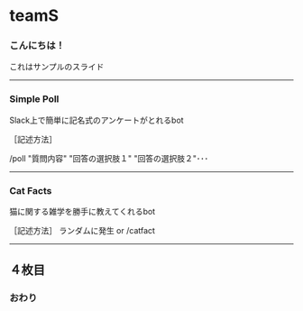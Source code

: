 # teamS
### こんにちは！


これはサンプルのスライド


---


### Simple Poll

Slack上で簡単に記名式のアンケートがとれるbot

［記述方法］

/poll "質問内容" "回答の選択肢１" "回答の選択肢２"･･･

---


### Cat Facts

猫に関する雑学を勝手に教えてくれるbot

［記述方法］
ランダムに発生
or
/catfact

---
４枚目
---


### おわり
